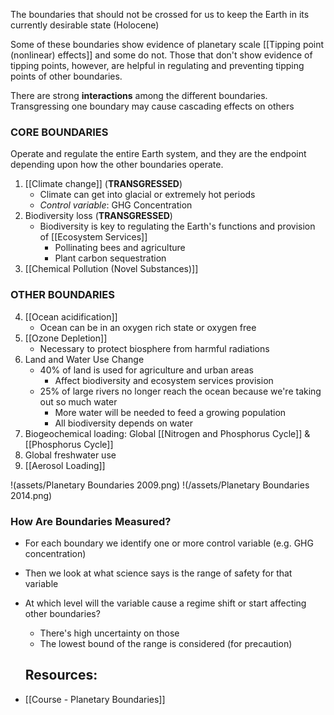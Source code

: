 The boundaries that should not be crossed for us to keep the Earth in its currently desirable state (Holocene)

Some of these boundaries show evidence of planetary scale [[Tipping point (nonlinear) effects]] and some do not. Those that don't show evidence of tipping points, however, are helpful in regulating and preventing tipping points of other boundaries.

There are strong **interactions** among the different boundaries. Transgressing one boundary may cause cascading effects on others

### CORE BOUNDARIES
Operate and regulate the entire Earth system, and they are the endpoint depending upon how the other boundaries operate.

1. [[Climate change]] (**TRANSGRESSED**)
	- Climate can get into glacial or extremely hot periods
	- *Control variable*: GHG Concentration
2. Biodiversity loss (**TRANSGRESSED**)
	- Biodiversity is key to regulating the Earth's functions and provision of [[Ecosystem Services]]
		- Pollinating bees and agriculture
		- Plant carbon sequestration
3. [[Chemical Pollution (Novel Substances)]]

### OTHER BOUNDARIES
4. [[Ocean acidification]]
	- Ocean can be in an oxygen rich state or oxygen free
5. [[Ozone Depletion]]
	- Necessary to protect biosphere from harmful radiations
6. Land and Water Use Change
	- 40% of land is used for agriculture and urban areas
		- Affect biodiversity and ecosystem services provision
	- 25% of large rivers no longer reach the ocean because we're taking out so much water
		- More water will be needed to feed a growing population
		- All biodiversity depends on water
7. Biogeochemical loading: Global [[Nitrogen and Phosphorus Cycle]] & [[Phosphorus Cycle]]
8. Global freshwater use
9. [[Aerosol Loading]]

!(assets/Planetary Boundaries 2009.png)
!(/assets/Planetary Boundaries 2014.png)
### How Are Boundaries Measured?

- For each boundary we identify one or more control variable (e.g. GHG concentration)
- Then we look at what science says is the range of safety for that variable
- At which level will the variable cause a regime shift or start affecting other boundaries?
	- There's high uncertainty on those
	- The lowest bound of the range is considered (for precaution)

	## Resources:
- [[Course - Planetary Boundaries]]
